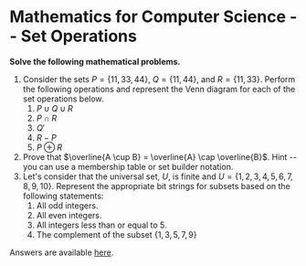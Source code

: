 # Mathematics for Computer Science -- Set Operations

<script src="https://cdn.mathjax.org/mathjax/latest/MathJax.js?config=TeX-AMS-MML_HTMLorMML" type="text/javascript"></script>

**Solve the following mathematical problems.**

1. Consider the sets $P=\{11, 33, 44\}$, $Q=\{11, 44\}$, and $R=\{11, 33\}$. Perform the following operations and represent the Venn diagram for each of the set operations below.
   1. $P \cup Q \cup R$
   2. $P \cap R$
   3. $Q'$
   4. $R - P$
   5. $P \oplus R$
2. Prove that $\overline{A \cup B} = \overline{A} \cap \overline{B}$. Hint -- you can use a membership table or set builder notation.
3. Let's consider that the universal set, $U$, is finite and $U = \{1, 2, 3, 4, 5, 6, 7, 8, 9, 10\}$. Represent the appropriate bit strings for subsets based on the following statements:
   1. All odd integers.
   2. All even integers.
   3. All integers less than or equal to 5.
   4. The complement of the subset $\{1, 3, 5, 7, 9\}$

Answers are available [here](exercise-set-operations-answers).